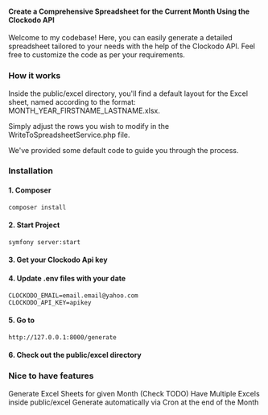 #### Create a Comprehensive Spreadsheet for the Current Month Using the Clockodo API

Welcome to my codebase! 
Here, you can easily generate a detailed spreadsheet tailored to your needs with the help of the Clockodo API. 
Feel free to customize the code as per your requirements.

### How it works

Inside the public/excel directory, you'll find a default layout for the Excel sheet, 
named according to the format: MONTH_YEAR_FIRSTNAME_LASTNAME.xlsx.

Simply adjust the rows you wish to modify in the WriteToSpreadsheetService.php file.

We've provided some default code to guide you through the process.

### Installation

#### 1. Composer

    composer install
    
#### 2. Start Project

    symfony server:start

#### 3. Get your Clockodo Api key

#### 4. Update .env files with your date

    CLOCKODO_EMAIL=email.email@yahoo.com
    CLOCKODO_API_KEY=apikey

#### 5. Go to
    http://127.0.0.1:8000/generate

#### 6. Check out the public/excel directory


### Nice to have features

Generate Excel Sheets for given Month (Check TODO)
Have Multiple Excels inside public/excel
Generate automatically via Cron at the end of the Month


     

